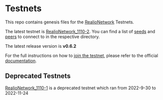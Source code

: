 # Testnets

This repo contains genesis files for the [RealioNetwork](https://github.com/realiotech/realio-network) Testnets.

The latest testnet is [RealioNetwork_1110-2](./realionetwork_1110-2). You can find a list of [seeds](https://docs.tendermint.com/master/tendermint-core/using-tendermint.html#seed) and [peers](https://docs.tendermint.com/master/tendermint-core/using-tendermint.html#persistent-peer) to connect to in the respective directory.

The latest release version is **v0.6.2**

For the full instructions on how to [join the testnet](https://docs.realio.network/testnet/join-public/setup), please refer to the official [documentation](https://docs.realio.network/).

## Deprecated Testnets
[RealioNetwork_1110-1](./realionetwork_1110-2) is a deprecated testnet which ran from 2022-9-30 to 2022-11-24


